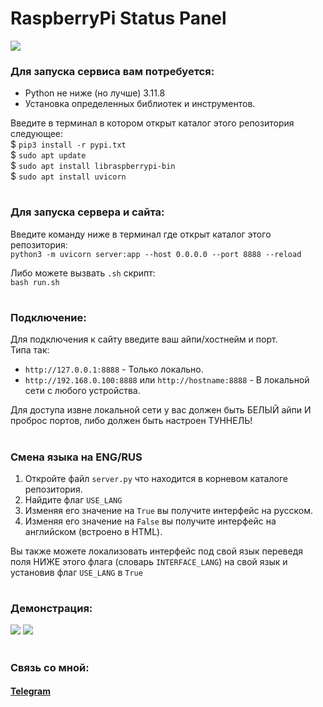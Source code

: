 # RaspberryPi Status Panel
![](https://github.com/user-attachments/assets/a8a67d26-9e34-4d98-986b-43951d04959e)

### Для запуска сервиса вам потребуется:
- Python не ниже (но лучше) 3.11.8
- Установка определенных библиотек и инструментов.

Введите в терминал в котором открыт каталог этого репозитория следующее:</br>
$ ```pip3 install -r pypi.txt```</br>
$ ```sudo apt update```</br>
$ ```sudo apt install libraspberrypi-bin```</br>
$ ```sudo apt install uvicorn```</br>

#

### Для запуска сервера и сайта:
Введите команду ниже в терминал где открыт каталог этого репозитория:</br>
```python3 -m uvicorn server:app --host 0.0.0.0 --port 8888 --reload```</br>

Либо можете вызвать ```.sh``` скрипт:</br>
```bash run.sh```

#

### Подключение:
Для подключения к сайту введите ваш айпи/хостнейм и порт.</br>
Типа так:</br>
- ```http://127.0.0.1:8888``` - Только локально.
- ```http://192.168.0.100:8888``` или ```http://hostname:8888``` - В локальной сети с любого устройства.

Для доступа извне локальной сети у вас должен быть БЕЛЫЙ айпи И проброс портов, либо должен быть настроен ТУННЕЛЬ!

#

### Смена языка на ENG/RUS

1. Откройте файл ```server.py``` что находится в корневом каталоге репозитория.
2. Найдите флаг ```USE_LANG```
3. Изменяя его значение на ```True``` вы получите интерфейс на русском.
4. Изменяя его значение на ```False``` вы получите интерфейс на английском (встроено в HTML).

Вы также можете локализовать интерфейс под свой язык переведя поля НИЖЕ этого флага (словарь ```INTERFACE_LANG```) на свой язык и установив флаг ```USE_LANG``` в ```True```

#

### Демонстрация:
![](https://github.com/user-attachments/assets/f9100762-bed6-4d17-9770-e3d1ab06f214)
![](https://github.com/user-attachments/assets/8b18c68f-d19d-4250-ae8b-fabce6d57a20)

#

### Связь со мной:
#### [Telegram](https://t.me/mr_lukov)
